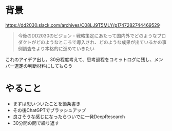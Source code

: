 # 背景
https://dd2030.slack.com/archives/C08LJ9T5MLY/p1747282744469529
> 今後のDD2030のビジョン・戦略策定にあたって国内外でどのようなプロダクトがどのようなところで導入され、どのような成果が出ているかの事例調査をより本格的に進めていきたい

これのアイデア出し。30分程度考えて、思考過程をコミットログに残し、メンバー選定の判断材料にしてもらう

# やること

- まずは思いついたことを箇条書き
- その後ChatGPTでブラッシュアップ
- 良さそうな感じになったらついでに一発DeepResearch
- 30分間の間で繰り返す
